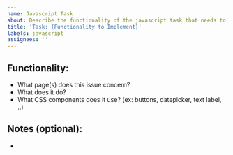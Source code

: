 ```yaml
---
name: Javascript Task
about: Describe the functionality of the javascript task that needs to be implemented.
title: 'Task: {Functionality to Implement}'
labels: javascript
assignees: ''
---
```


## Functionality:

-   What page(s) does this issue concern?
-   What does it do?
-   What CSS components does it use? (ex: buttons, datepicker, text label, ..)
  
## Notes (optional):

-